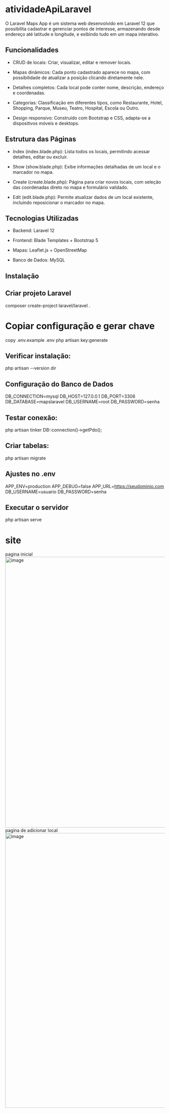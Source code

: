 # atividadeApiLaravel
O Laravel Maps App é um sistema web desenvolvido em Laravel 12 que possibilita cadastrar e gerenciar pontos de interesse, armazenando desde endereço até latitude e longitude, e exibindo tudo em um mapa interativo.

## Funcionalidades

* CRUD de locais: Criar, visualizar, editar e remover locais.

* Mapas dinâmicos: Cada ponto cadastrado aparece no mapa, com possibilidade de atualizar a posição clicando diretamente nele.

* Detalhes completos: Cada local pode conter nome, descrição, endereço e coordenadas.

* Categorias: Classificação em diferentes tipos, como Restaurante, Hotel, Shopping, Parque, Museu, Teatro, Hospital, Escola ou Outro.

* Design responsivo: Construído com Bootstrap e CSS, adapta-se a dispositivos móveis e desktops.

## Estrutura das Páginas

* Index (index.blade.php): Lista todos os locais, permitindo acessar detalhes, editar ou excluir.

* Show (show.blade.php): Exibe informações detalhadas de um local e o marcador no mapa.

* Create (create.blade.php): Página para criar novos locais, com seleção das coordenadas direto no mapa e formulário validado.

* Edit (edit.blade.php): Permite atualizar dados de um local existente, incluindo reposicionar o marcador no mapa.

## Tecnologias Utilizadas

* Backend: Laravel 12

* Frontend: Blade Templates + Bootstrap 5

* Mapas: Leaflet.js + OpenStreetMap

* Banco de Dados: MySQL

## Instalação
## Criar projeto Laravel
composer create-project laravel/laravel .

# Copiar configuração e gerar chave
copy .env.example .env
php artisan key:generate


## Verificar instalação:

php artisan --version
dir

## Configuração do Banco de Dados
DB_CONNECTION=mysql
DB_HOST=127.0.0.1
DB_PORT=3306
DB_DATABASE=mapslaravel
DB_USERNAME=root
DB_PASSWORD=senha


## Testar conexão:

php artisan tinker
DB::connection()->getPdo();


## Criar tabelas:

php artisan migrate

## Ajustes no .env
APP_ENV=production
APP_DEBUG=false
APP_URL=https://seudominio.com
DB_USERNAME=usuario
DB_PASSWORD=senha

## Executar o servidor
php artisan serve

# site
pagina inicial
<img width="1882" height="854" alt="image" src="https://github.com/user-attachments/assets/95517465-448c-4d08-8303-b063c64f8ef5" />
pagina de adicionar local
<img width="1850" height="867" alt="image" src="https://github.com/user-attachments/assets/7d39f325-21ef-45a2-a36f-de2848dc7f9e" />



